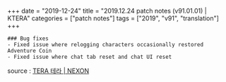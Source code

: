 +++
date = "2019-12-24"
title = "2019.12.24 patch notes (v91.01.01) | KTERA"
categories = ["patch notes"]
tags = ["2019", "v91", "translation"]
+++

```
### Bug fixes
- Fixed issue where relogging characters occasionally restored Adventure Coin
- Fixed issue where chat tab reset and chat UI reset
```

source : [TERA 테라 | NEXON](http://tera.nexon.com/news/update/view.aspx?n4articlesn=422)

